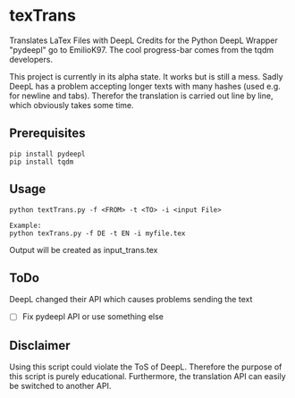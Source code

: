 # texTrans
Translates LaTex Files with DeepL
Credits for the Python DeepL Wrapper "pydeepl" go to EmilioK97. The cool progress-bar comes from the tqdm developers.

This project is currently in its alpha state. It works but is still a mess. Sadly DeepL has a problem accepting longer texts with many hashes (used e.g. for newline and tabs). Therefor the translation is carried out line by line, which obviously takes some time.

Prerequisites
------------

    pip install pydeepl
    pip install tqdm
    
Usage
------------

    python textTrans.py -f <FROM> -t <TO> -i <input File>
    
    Example:
    python texTrans.py -f DE -t EN -i myfile.tex
Output will be created as input_trans.tex

ToDo
----
DeepL changed their API which causes problems sending the text

- [ ] Fix pydeepl API or use something else


Disclaimer
----------
Using this script could violate the ToS of DeepL. Therefore the purpose of this script is purely educational. Furthermore, the translation API can easily be switched to another API.
    
    
